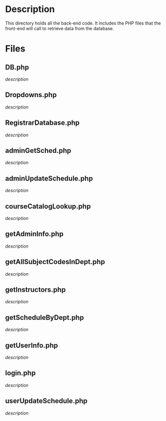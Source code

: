# Description
This directory holds all the back-end code. It includes the PHP files that the front-end will call to retrieve data from the database.

# Files
## DB.php
*description*

## Dropdowns.php
*description*

## RegistrarDatabase.php
*description*

## adminGetSched.php
*description*

## adminUpdateSchedule.php
*description*

## courseCatalogLookup.php
*description*

## getAdminInfo.php
*description*

## getAllSubjectCodesInDept.php
*description*

## getInstructors.php
*description*

## getScheduleByDept.php
*description*

## getUserInfo.php
*description*

## login.php
*description*

## userUpdateSchedule.php
*description*

